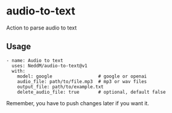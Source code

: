# audio-to-text
Action to parse audio to text

## Usage
```
- name: Audio to text
  uses: NeddM/audio-to-text@v1
  with:
    model: google                 # google or openai
    audio_file: path/to/file.mp3  # mp3 or wav files
    output_file: path/to/example.txt
    delete_audio_file: true       # optional, default false
```

Remember, you have to push changes later if you want it.